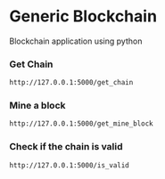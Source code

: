 # Generic Blockchain
Blockchain application using python

### Get Chain
```bash
http://127.0.0.1:5000/get_chain
```

### Mine a block
```bash
http://127.0.0.1:5000/get_mine_block
```

### Check if the chain is valid
```bash
http://127.0.0.1:5000/is_valid
```